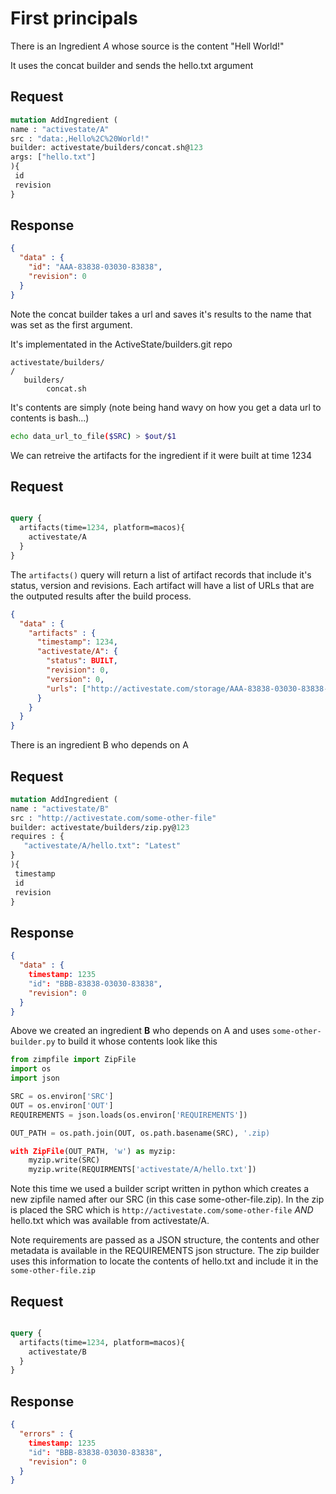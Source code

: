 # First principals

There is an Ingredient *A* whose source is the content "Hell World!"

It uses the concat builder and sends the hello.txt argument

## Request
 ```graphql
mutation AddIngredient (
 name : "activestate/A"
 src : "data:,Hello%2C%20World!"
 builder: activestate/builders/concat.sh@123
 args: ["hello.txt"]
){
  id
  revision
}
``` 


## Response

```json
{
  "data" : {
    "id": "AAA-83838-03030-83838",
    "revision": 0
  }
}
```


Note the concat builder takes a url and saves it's results to the name that was set as the first argument.


It's implementated in the ActiveState/builders.git repo

```
activestate/builders/
/
   builders/
        concat.sh
```

It's contents are simply (note being hand wavy on how you get a data url to contents is bash...)

```bash
echo data_url_to_file($SRC) > $out/$1
```


We can retreive the artifacts for the ingredient if it were built at time 1234


## Request


```graphql

query {
  artifacts(time=1234, platform=macos){
    activestate/A
  }
}
```

The `artifacts()` query will return a list of artifact records that include it's status, version and revisions.
Each artifact will have a list of URLs that are the outputed results after the build process.


```json
{
  "data" : {
    "artifacts" : {
      "timestamp": 1234,
      "activestate/A": {
        "status": BUILT,
        "revision": 0,
        "version": 0,
        "urls": ["http://activestate.com/storage/AAA-83838-03030-83838-activestate-A/hello.txt"]
      }
    }
  }
}
```


There is an ingredient B who depends on A

## Request
 ```graphql
mutation AddIngredient (
 name : "activestate/B"
 src : "http://activestate.com/some-other-file"
 builder: activestate/builders/zip.py@123
 requires : {
    "activestate/A/hello.txt": "Latest"
 }
){
  timestamp
  id
  revision
}
``` 

## Response

```json
{
  "data" : {
    timestamp: 1235
    "id": "BBB-83838-03030-83838",
    "revision": 0
  }
}
```


Above we created an ingredient **B** who depends on A and uses `some-other-builder.py` to build it whose contents look like this

```python
from zimpfile import ZipFile
import os
import json

SRC = os.environ['SRC']
OUT = os.environ['OUT']
REQUIREMENTS = json.loads(os.environ['REQUIREMENTS'])

OUT_PATH = os.path.join(OUT, os.path.basename(SRC), '.zip)

with ZipFile(OUT_PATH, 'w') as myzip:
    myzip.write(SRC)
    myzip.write(REQUIRMENTS['activestate/A/hello.txt'])
```

Note this time we used a builder script written in python which creates a new zipfile named after our SRC (in this case some-other-file.zip). In the zip is placed the SRC which is `http://activestate.com/some-other-file` *AND* hello.txt which was available
from activestate/A.

Note requirements are passed as a JSON structure, the contents and other metadata is available in the REQUIREMENTS json structure. The zip builder uses this information to locate the contents of hello.txt and include it in the `some-other-file.zip`


## Request


```graphql

query {
  artifacts(time=1234, platform=macos){
    activestate/B
  }
}
```

## Response


```json
{
  "errors" : {
    timestamp: 1235
    "id": "BBB-83838-03030-83838",
    "revision": 0
  }
}
```
